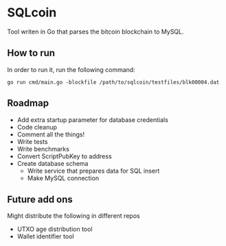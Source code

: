 # SQLcoin
Tool writen in Go that parses the bitcoin blockchain to MySQL.
## How to run
In order to run it, run the following command:

    go run cmd/main.go -blockfile /path/to/sqlcoin/testfiles/blk00004.dat
## Roadmap
- Add extra startup parameter for database credentials
- Code cleanup
- Comment all the things!
- Write tests
- Write benchmarks
- Convert ScriptPubKey to address
- Create database schema
    - Write service that prepares data for SQL insert
    - Make MySQL connection
## Future add ons
Might distribute the following in different repos
- UTXO age distribution tool
- Wallet identifier tool
